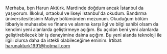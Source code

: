 
 Merhaba, ben Harun Aktürk. Mardinde doğdum ancak İstanbul da yaşıyorum.
İlkokul, ortaokul ve liseyi İstanbul'da okudum. Bandırma üniversitesitesinin
Maliye bölümünden mezunum. Okuduğum bölüm itibariyle muhasebe ve finans ve 
alanına karşı ilgi ve bilgi sahibi olsam da kendimi yeni alanlarda geliştirmeye 
açığım. Bu açıdan beni yeni alanlarda geliştirebilecek bir iş deneyimine daima 
açığım. Bu yeni alanda teknoloji ile ilgili olursa daha da istekli olabileceğime
eminim. 
İrtibat: harunakturk1991@hotmail.com
